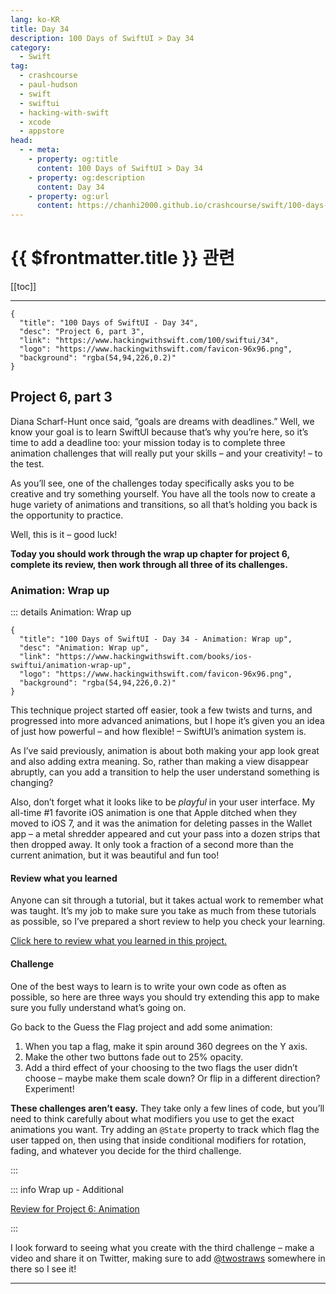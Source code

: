 ```yaml
---
lang: ko-KR
title: Day 34
description: 100 Days of SwiftUI > Day 34
category:
  - Swift
tag: 
  - crashcourse
  - paul-hudson
  - swift
  - swiftui
  - hacking-with-swift
  - xcode
  - appstore
head:
  - - meta:
    - property: og:title
      content: 100 Days of SwiftUI > Day 34
    - property: og:description
      content: Day 34
    - property: og:url
      content: https://chanhi2000.github.io/crashcourse/swift/100-days-of-swiftui/34.html
---
```


# {{ $frontmatter.title }} 관련

[[toc]]

---

```component VPCard
{
  "title": "100 Days of SwiftUI - Day 34",
  "desc": "Project 6, part 3",
  "link": "https://www.hackingwithswift.com/100/swiftui/34",
  "logo": "https://www.hackingwithswift.com/favicon-96x96.png",
  "background": "rgba(54,94,226,0.2)"
}
```

## Project 6, part 3

Diana Scharf-Hunt once said, “goals are dreams with deadlines.” Well, we know your goal is to learn SwiftUI because that’s why you’re here, so it’s time to add a deadline too: your mission today is to complete three animation challenges that will really put your skills – and your creativity! – to the test.

As you’ll see, one of the challenges today specifically asks you to be creative and try something yourself. You have all the tools now to create a huge variety of animations and transitions, so all that’s holding you back is the opportunity to practice.

Well, this is it – good luck!

__Today you should work through the wrap up chapter for project 6, complete its review, then work through all three of its challenges.__

### Animation: Wrap up

::: details Animation: Wrap up

```component VPCard
{
  "title": "100 Days of SwiftUI - Day 34 - Animation: Wrap up",
  "desc": "Animation: Wrap up",
  "link": "https://www.hackingwithswift.com/books/ios-swiftui/animation-wrap-up",
  "logo": "https://www.hackingwithswift.com/favicon-96x96.png",
  "background": "rgba(54,94,226,0.2)"
}
```
  
  

This technique project started off easier, took a few twists and turns, and progressed into more advanced animations, but I hope it’s given you an idea of just how powerful – and how flexible! – SwiftUI’s animation system is.

As I’ve said previously, animation is about both making your app look great and also adding extra meaning. So, rather than making a view disappear abruptly, can you add a transition to help the user understand something is changing?

Also, don’t forget what it looks like to be _playful_ in your user interface. My all-time #1 favorite iOS animation is one that Apple ditched when they moved to iOS 7, and it was the animation for deleting passes in the Wallet app – a metal shredder appeared and cut your pass into a dozen strips that then dropped away. It only took a fraction of a second more than the current animation, but it was beautiful and fun too!

#### Review what you learned

Anyone can sit through a tutorial, but it takes actual work to remember what was taught. It’s my job to make sure you take as much from these tutorials as possible, so I’ve prepared a short review to help you check your learning.

[Click here to review what you learned in this project.][animation]

#### Challenge

One of the best ways to learn is to write your own code as often as possible, so here are three ways you should try extending this app to make sure you fully understand what’s going on.

Go back to the Guess the Flag project and add some animation:

1. When you tap a flag, make it spin around 360 degrees on the Y axis.
2. Make the other two buttons fade out to 25% opacity.
3. Add a third effect of your choosing to the two flags the user didn’t choose – maybe make them scale down? Or flip in a different direction? Experiment!

__These challenges aren’t easy.__ They take only a few lines of code, but you’ll need to think carefully about what modifiers you use to get the exact animations you want. Try adding an `@State` property to track which flag the user tapped on, then using that inside conditional modifiers for rotation, fading, and whatever you decide for the third challenge.

:::

::: info Wrap up - Additional

[Review for Project 6: Animation][animation]

:::

I look forward to seeing what you create with the third challenge – make a video and share it on Twitter, making sure to add [@twostraws](https://twitter.com/twostraws) somewhere in there so I see it!

---

<TagLinks />

[animation]: https://www.hackingwithswift.com/review/ios-swiftui/animation